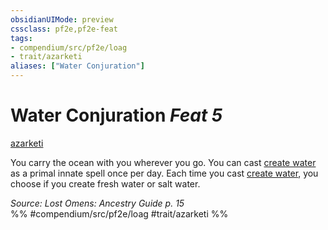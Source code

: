 ```yaml
---
obsidianUIMode: preview
cssclass: pf2e,pf2e-feat
tags:
- compendium/src/pf2e/loag
- trait/azarketi
aliases: ["Water Conjuration"]
---
```

# Water Conjuration  *Feat 5*  
[azarketi](/rules/traits/azarketi-loag.md)  


You carry the ocean with you wherever you go. You can cast [create water](/compendium/spells/create-water.md) as a primal innate spell once per day. Each time you cast [create water](/compendium/spells/create-water.md), you choose if you create fresh water or salt water.

*Source: Lost Omens: Ancestry Guide p. 15*  
%% #compendium/src/pf2e/loag #trait/azarketi %%